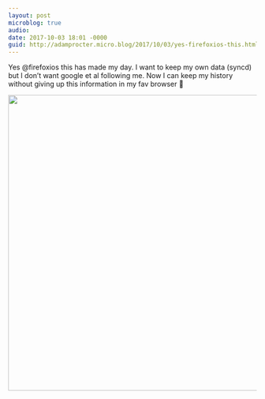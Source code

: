 ```yaml
---
layout: post
microblog: true
audio: 
date: 2017-10-03 18:01 -0000
guid: http://adamprocter.micro.blog/2017/10/03/yes-firefoxios-this.html
---
```

Yes @firefoxios this has made my day. I want to keep my own data (syncd) but I don’t want google et al following me. Now I can keep my history without giving up this information in my fav browser 🦄

<img src="http://discursive.adamprocter.co.uk/uploads/2017/b57cc14337.jpg" width="600" height="600" />
